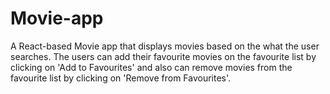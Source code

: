 # Movie-app
A React-based Movie app  that displays movies based on the what the user searches. The users can add their favourite movies on the favourite list by clicking on 'Add to Favourites' and also can remove movies from the favourite list by clicking on 'Remove from Favourites'.


